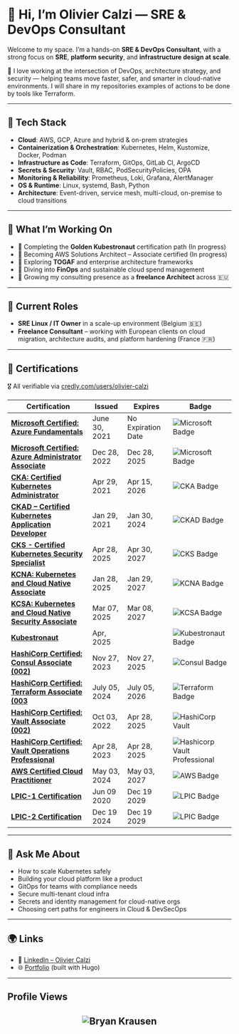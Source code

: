 # 👋 Hi, I’m Olivier Calzi — SRE & DevOps Consultant

Welcome to my space. I’m a hands-on **SRE & DevOps Consultant**, with a strong focus on **SRE**, **platform security**, and **infrastructure design at scale**.

🚀 I love working at the intersection of DevOps, architecture strategy, and security — helping teams move faster, safer, and smarter in cloud-native environments.
I will share in my repositories examples of actions to be done by tools like Terraform.

---

## 🔧 Tech Stack

- **Cloud**: AWS, GCP, Azure and  hybrid & on-prem strategies  
- **Containerization & Orchestration**: Kubernetes, Helm, Kustomize, Docker, Podman
- **Infrastructure as Code**: Terraform, GitOps, GitLab CI, ArgoCD  
- **Secrets & Security**: Vault, RBAC, PodSecurityPolicies, OPA  
- **Monitoring & Reliability**: Prometheus, Loki, Grafana, AlertManager  
- **OS & Runtime**: Linux, systemd, Bash, Python 
- **Architecture**: Event-driven, service mesh, multi-cloud, on-premise to cloud transitions
---

## 🧠 What I’m Working On

- 🥇 Completing the **Golden Kubestronaut** certification path  (In progress)
- 🎯 Becoming AWS Solutions Architect – Associate certified (In progress)
- 📐 Exploring **TOGAF** and enterprise architecture frameworks  
- 💸 Diving into **FinOps** and sustainable cloud spend management  
- 🧰 Growing my consulting presence as a **freelance Architect** across 🇪🇺

---

## 🧳 Current Roles

- **SRE Linux / IT Owner** in a scale-up environment (Belgium 🇧🇪)  
- **Freelance Consultant** – working with European clients on cloud migration, architecture audits, and platform hardening (France 🇫🇷)

---
## 🧾 Certifications

🎖️ All verifiable via [credly.com/users/olivier-calzi](https://www.credly.com/users/olivier-calzi) 

| Certification | Issued | Expires | Badge |
|---------------|--------|---------|-------|
| **[Microsoft Certified: Azure Fundamentals](https://www.credly.com/earner/earned/badge/deaf63e1-5d89-49f9-be6c-7b833619bf12)** | June 30, 2021| No Expiration Date | ![Microsoft Badge](https://images.credly.com/size/680x680/images/be8fcaeb-c769-4858-b567-ffaaa73ce8cf/image.png) |
| **[Microsoft Certified: Azure Administrator Associate](https://www.credly.com/earner/earned/badge/09830588-7fe7-4732-af35-cff6206d9e66)** | Dec 28, 2022 | Dec 28, 2025 | ![Microsoft Badge](https://images.credly.com/size/680x680/images/336eebfc-0ac3-4553-9a67-b402f491f185/azure-administrator-associate-600x600.png) |
| **[CKA: Certified Kubernetes Administrator](https://www.credly.com/earner/earned/badge/e405d258-5a6e-4d8d-bed5-340237eb87b3)** | Apr 29, 2021 | Apr 15, 2026 | ![CKA Badge](https://images.credly.com/size/680x680/images/8b8ed108-e77d-4396-ac59-2504583b9d54/cka_from_cncfsite__281_29.png) |
| **[CKAD – Certified Kubernetes Application Developer](https://www.credly.com/earner/earned/badge/32936e2c-4532-4448-ab62-95fcce4135ff)** | Jan 29, 2021 | Jan 30, 2024 | ![CKAD Badge](https://images.credly.com/size/680x680/images/cc8adc83-1dc6-4d57-8e20-22171247e052/blob)|
| **[CKS - Certified Kubernetes Security Specialist](https://www.credly.com/earner/earned/badge/1d172860-7bcc-4d2c-abf2-d95147cad049)** | Apr 28, 2025 | Apr 30, 2027 | ![CKS Badge](https://images.credly.com/size/680x680/images/9945dfcb-1cca-4529-85e6-db1be3782210/kubernetes-security-specialist-logo2.png) |
| **[KCNA: Kubernetes and Cloud Native Associate](https://www.credly.com/earner/earned/badge/5dbd4311-a914-4575-8da3-a414ec70a763)** | Jan 28, 2025 | Jan 29, 2027 | ![KCNA Badge](https://images.credly.com/size/680x680/images/f28f1d88-428a-47f6-95b5-7da1dd6c1000/KCNA_badge.png) |
| **[KCSA: Kubernetes and Cloud Native Security Associate](https://www.credly.com/earner/earned/badge/bd276c5a-c209-426f-8396-06e486092765)** | Mar 07, 2025 | Mar 08, 2027 | ![KCSA Badge](https://images.credly.com/size/680x680/images/67dd8a95-8876-4051-9cb9-3d97c204f85a/image.png) |
| **[Kubestronaut](https://www.credly.com/earner/earned/badge/e405d258-5a6e-4d8d-bed5-340237eb87b3)** | Apr, 2025 |  | ![Kubestronaut Badge](https://images.credly.com/size/680x680/images/cd6c6449-6814-4613-a2d3-13cf4ac5be4f/image.png)|
| **[HashiCorp Certified: Consul Associate (002)](https://www.credly.com/earner/earned/badge/0997f85c-7b71-4822-8b6a-47f478f852e2)** | Nov 27, 2023 | Nov 27, 2025 | ![Consul Badge](https://images.credly.com/size/680x680/images/5a1ba86e-8a0f-44cb-b7e2-4c192480fedf/image.png) |
| **[HashiCorp Certified: Terraform Associate (003](https://www.credly.com/earner/earned/badge/00af26c2-c121-4c3e-81c3-3023f31bbe88)**| July 05, 2024 | July 05, 2026 | ![Terraform Badge](https://images.credly.com/size/680x680/images/ed4be915-68f8-428a-b332-40ded9084ee5/blob) |
| **[HashiCorp Certified: Vault Associate (002)](https://www.credly.com/earner/earned/badge/c5ab9f15-8b43-478d-85ed-c0eaa9be0607)** |Oct 03, 2022 | Apr 28, 2025 | ![HashiCorp Vault](https://images.credly.com/size/680x680/images/fd1bf1cf-dc60-4868-b3a3-9b93e8af763c/image.png) |
| **[HashiCorp Certified: Vault Operations Professional](https://www.credly.com/earner/earned/badge/a4e668fe-028f-4a0f-9525-5532da077133)** | Apr 28, 2023 | Apr 28, 2025 | ![Hashicorp Vault Professional](https://images.credly.com/size/680x680/images/4a65415b-798d-4a82-9aff-c642ca0245f8/image.png) |
| **[AWS Certified Cloud Practitioner](https://www.credly.com/earner/earned/badge/08b0f4ea-f912-44e0-9e21-31e31d8fcb6f)** | May 03, 2024 | May 03, 2027 | ![AWS Badge](https://images.credly.com/size/680x680/images/00634f82-b07f-4bbd-a6bb-53de397fc3a6/image.png) |
| **[LPIC-1 Certification](https://www.credly.com/earner/earned/badge/3cabed9a-b1a6-406c-bf99-0c383039e81a)** | Jun 09 2020 | Dec 19 2029 | ![LPIC Badge](https://images.credly.com/size/680x680/images/45cd9227-7575-449b-bcf2-032b722d3ae8/blob)
| **[LPIC-2 Certification](https://www.credly.com/earner/earned/badge/073001af-b95e-4cd9-8d88-bf09920a7533)** | Dec 19 2024 | Dec 19 2029 | ![LPIC Badge](https://images.credly.com/size/680x680/images/2afe230e-b8fb-4ad7-b94c-9ffca10e4d3f/blob)


---
## 💬 Ask Me About

- How to scale Kubernetes safely  
- Building your cloud platform like a product  
- GitOps for teams with compliance needs  
- Secure multi-tenant cloud infra  
- Secrets and identity management for cloud-native orgs  
- Choosing cert paths for engineers in Cloud & DevSecOps

---

## 🌍 Links

- 🔗 [LinkedIn – Olivier Calzi](https://www.linkedin.com/in/oliviercalzi)  
- 🌐 [Portfolio](https://portefolio.calzi.eu) (built with Hugo)  

---

## Profile Views

<h2 align="center"> <img src="https://komarev.com/ghpvc/?username=ocalzi" alt="Bryan Krausen" /> <h2>
